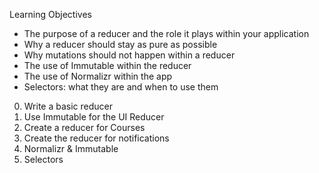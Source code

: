 Learning Objectives
- The purpose of a reducer and the role it plays within your application
- Why a reducer should stay as pure as possible
- Why mutations should not happen within a reducer
- The use of Immutable within the reducer
- The use of Normalizr within the app
- Selectors: what they are and when to use them

0. Write a basic reducer
1. Use Immutable for the UI Reducer
2. Create a reducer for Courses
3. Create the reducer for notifications
4. Normalizr & Immutable
5. Selectors
